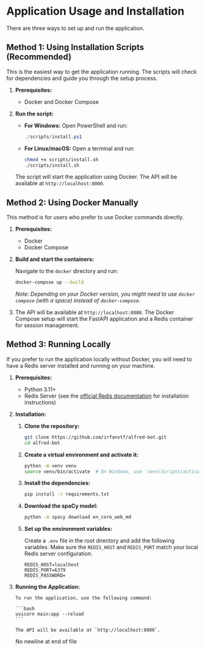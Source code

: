 # Application Usage and Installation

There are three ways to set up and run the application.

## Method 1: Using Installation Scripts (Recommended)

This is the easiest way to get the application running. The scripts will check for dependencies and guide you through the setup process.

1.  **Prerequisites:**

    - Docker and Docker Compose

2.  **Run the script:**

    - **For Windows:**
      Open PowerShell and run:

      ```powershell
      ./scripts/install.ps1
      ```

    - **For Linux/macOS:**
      Open a terminal and run:
      ```bash
      chmod +x scripts/install.sh
      ./scripts/install.sh
      ```

    The script will start the application using Docker. The API will be available at `http://localhost:8000`.

## Method 2: Using Docker Manually

This method is for users who prefer to use Docker commands directly.

1.  **Prerequisites:**

    - Docker
    - Docker Compose

2.  **Build and start the containers:**

    Navigate to the `docker` directory and run:

    ```bash
    docker-compose up --build
    ```

    _Note: Depending on your Docker version, you might need to use `docker compose` (with a space) instead of `docker-compose`._

3.  The API will be available at `http://localhost:8000`. The Docker Compose setup will start the FastAPI application and a Redis container for session management.

## Method 3: Running Locally

If you prefer to run the application locally without Docker, you will need to have a Redis server installed and running on your machine.

1.  **Prerequisites:**

    - Python 3.11+
    - Redis Server (see the [official Redis documentation](https://redis.io/docs/getting-started/installation/) for installation instructions)

2.  **Installation:**

    1.  **Clone the repository:**

        ```bash
        git clone https://github.com/irfanvtf/alfred-bot.git
        cd alfred-bot
        ```

    2.  **Create a virtual environment and activate it:**

        ```bash
        python -m venv venv
        source venv/bin/activate  # On Windows, use `venv\Scripts\activate`
        ```

    3.  **Install the dependencies:**

        ```bash
        pip install -r requirements.txt
        ```

    4.  **Download the spaCy model:**

        ```bash
        python -m spacy download en_core_web_md
        ```

    5.  **Set up the environment variables:**

        Create a `.env` file in the root directory and add the following variables. Make sure the `REDIS_HOST` and `REDIS_PORT` match your local Redis server configuration.

        ```env
        REDIS_HOST=localhost
        REDIS_PORT=6379
        REDIS_PASSWORD=
        ```

3.  **Running the Application:**

        To run the application, use the following command:

        ```bash
        uvicorn main:app --reload
        ```

        The API will be available at `http://localhost:8000`.

    No newline at end of file
